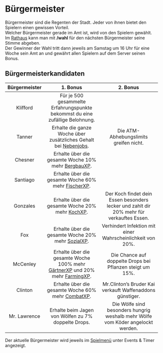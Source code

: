 # Bürgermeister 

Bürgermeister sind die Regenten der Stadt. Jeder von ihnen bietet den Spielern einen gewissen Vorteil.  
Welcher Bürgermeister gerade im Amt ist, wird von den Spielern gewählt.  
Im [Rathaus](../../pages/orte/rathaus.md) kann man mit **/wahl** für den nächsten Bürgermeister seine Stimme abgeben.  
Der Gewinner der Wahl tritt dann jeweils am Samstag um 16 Uhr für eine Woche sein Amt an und gewährt allen Spielern auf dem Server seinen Bonus.

## Bürgermeisterkandidaten
| Bürgermeister | 1. Bonus | 2. Bonus |
|:-:|:-:|:-:|
| Klifford | Für je 500 gesammelte Erfahrungspunkte bekommst du eine zufällige Belohnung. |
| Tanner | Erhalte die ganze Woche über zusätzliches Gehalt bei [Nebenjobs](../../pages/nebenjobs/nebenjobs.md). | Die ATM-Abhebungslimits greifen nicht. |
| Chesner | Erhalte über die gesamte Woche 10% mehr [BergbauXP](../../pages/skills/bergbau.md). |
| Santiago | Erhalte über die gesamte Woche 60% mehr [FischerXP](../../pages/skills/fischer.md). |
| Gonzales | Erhalte über die gesamte Woche 20% mehr [KochXP](../../pages/skills/kochen.md). | Der Koch findet dein Essen besonders lecker und zahlt dir 20% mehr für verkauftes Essen. |
| Fox | Erhalte über die gesamte Woche 20% mehr [SozialXP](../../pages/skills/social.md). | Verhindert Infektion mit einer Wahrscheinlichkeit von 20%. |
| McCenley | Erhalte über die gesamte Woche 100% mehr [GärtnerXP](../../pages/skills/gärtner.md) und 20% mehr [FarmingXP](../../pages/skills/farming.md). | Die Chance auf doppelte Drops bei Pflanzen steigt um 15%. |
| Clinton | Erhalte über die gesamte Woche 60% mehr [CombatXP](../../pages/skills/combat.md). | Mr.Clinton’s Bruder Kai verkauft Waffenaddons günstiger. |
| Mr. Lawrence | Erhalte beim Jagen von Wölfen zu 7% doppelte Drops. | Die Wölfe sind besonders hungrig weshalb mehr Wölfe vom Köder angelockt werden. |

Der aktuelle Bürgermeister wird jeweils im [Spielmenü](../../pages/allgemein/spielmenü.md) unter Events & Timer angezeigt.

